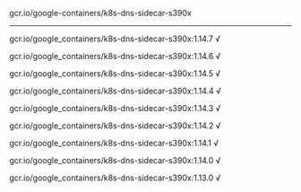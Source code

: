 gcr.io/google-containers/k8s-dns-sidecar-s390x 

----
gcr.io/google_containers/k8s-dns-sidecar-s390x:1.14.7 √

gcr.io/google_containers/k8s-dns-sidecar-s390x:1.14.6 √

gcr.io/google_containers/k8s-dns-sidecar-s390x:1.14.5 √

gcr.io/google_containers/k8s-dns-sidecar-s390x:1.14.4 √

gcr.io/google_containers/k8s-dns-sidecar-s390x:1.14.3 √

gcr.io/google_containers/k8s-dns-sidecar-s390x:1.14.2 √

gcr.io/google_containers/k8s-dns-sidecar-s390x:1.14.1 √

gcr.io/google_containers/k8s-dns-sidecar-s390x:1.14.0 √

gcr.io/google_containers/k8s-dns-sidecar-s390x:1.13.0 √

